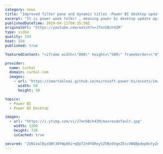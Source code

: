 ```yaml
---
category: news
title: "Improved filter pane and dynamic titles -Power BI desktop update 2019"
excerpt: "It is power week folks! , meaning power bi desktop update april 2019 is here, this time with an improved filter pane and dynamic titles as a head number for the reporting features. Here are my thoughts... #powerbi #powerweek #curbal #powerbiapril2019   Here you can download all the pbix files: https://curbal.com/donwload-center"
publishedDateTime: 2019-04-11T08:35:50Z
originalUrl: "https://youtube.com/watch?v=J7en5Bch4IM"
type: video
quality: 154
heat: 154
published: true

featuredContent: "<iframe width=\"800\" height=\"500\" frameborder=\"0\" src=\"https://www.youtube.com/embed/J7en5Bch4IM\" allow=\"accelerometer; autoplay; encrypted-media; gyroscope; picture-in-picture\" allowfullscreen></iframe>"

provider:
  name: Curbal
  domain: curbal.com
  images:
    - url: "https://smartableai.github.io/microsoft-power-bi/assets/images/organizations/curbal.com-50x50.jpg"
      width: 50
      height: 50

topics:
  - Power BI
  - Power BI Desktop

images:
  - url: "https://i.ytimg.com/vi/J7en5Bch4IM/maxresdefault.jpg"
    width: 1280
    height: 720
    isCached: true

secured: "2UN1xwlByzUBt30YWpbKi+qOpT2n9YDReySZVBzdVgeZEscVWQBpdep0otyZnO7AxMwUAr4aPdlbkPaDMwpdbq679kPD76dHjchCnLxlXytJMohT4Ycu6xWF/uFig+8g4b+3xzHMi6jp0CP5rOoF2KUfRgWmp6OoFgCaptOW5PIVcTAUljs5CsbQs4Edx+um8km5wNH0USKj3EL5KnLaB5ehHc4n3pi/OGu1OPMLICErZIJ0nzXrC+X0dM3YTUvBCgpq9yGd4WtHjQDY1OtS8VxxL1OxrKrnJN9/F9Q5eY2dvjDOJtdRu8wjgBFOWOeZtIMtI+mnKDXZJIhcW9beHfxWZM/ouIdwT48YuseWNc4E6/1b2uYScy0wkVau+tDXT80fHJKmRw2HC/ZUl9qu4v0cVnhYD4aXcdFdxw0x+iw5acTSPp1B1iuu4tn3UHTk;M6rGLN3t9IJC666ji11yoA=="
---
```



